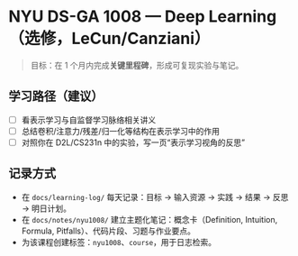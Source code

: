 # NYU DS-GA 1008 — Deep Learning（选修，LeCun/Canziani）

> 目标：在 1 个月内完成**关键里程碑**，形成可复现实验与笔记。

## 学习路径（建议）
- [ ] 看表示学习与自监督学习脉络相关讲义
- [ ] 总结卷积/注意力/残差/归一化等结构在表示学习中的作用
- [ ] 对照你在 D2L/CS231n 中的实验，写一页“表示学习视角的反思”

## 记录方式
- 在 `docs/learning-log/` 每天记录：目标 → 输入资源 → 实践 → 结果 → 反思 → 明日计划。
- 在 `docs/notes/nyu1008/` 建立主题化笔记：概念卡（Definition, Intuition, Formula, Pitfalls）、代码片段、习题与作业要点。
- 为该课程创建标签：`nyu1008`、`course`，用于日志检索。
